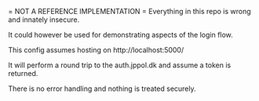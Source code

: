 = NOT A REFERENCE IMPLEMENTATION =
Everything in this repo is wrong and innately insecure. 

It could however be used for demonstrating aspects of the login flow.

This config assumes hosting on http://localhost:5000/

It will perform a round trip to the auth.jppol.dk and assume a token is returned. 

There is no error handling and nothing is treated securely.
